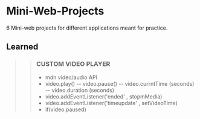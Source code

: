 # Mini-Web-Projects

6 Mini-web projects for different applications meant for practice.

## Learned

> > ### CUSTOM VIDEO PLAYER
> >
> > - mdn video/audio API
> > - video.play() -- video.pause() -- video.currntTime (seconds) -- video.duration (seconds)
> > - video.addEventListener('ended' , stopmMedia)
> > - video.addEventListener('timeupdate' , setVideoTime)
> > - if(video.paused)
